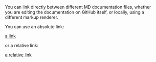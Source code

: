 You can link directly between different MD documentation files, whether you are editing the
documentation on GitHub itself, or locally, using a different markup renderer.

You can use an absolute link:

[a link](https://github.com/user/repo/blob/branch/other_file.md)

or a relative link:

[a relative link](filename.md)
